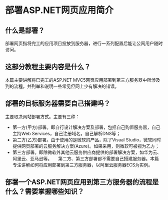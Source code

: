 # 部署ASP.NET网页应用简介

## 什么是部署？
部署网页指将完工的应用项目投放到服务器，进行一系列配置后能让公网用户随时访问。

## 这部分教程主要内容是什么？
本篇主要讲解将已完工的ASP.NET MVC5网页应用部署到第三方服务器中所涉及到的流程，并列举和说明一些常见但网上少有解决的错误。

## 部署的目标服务器需要自己搭建吗？
主要取决网站部署方式。主要有三种：

  * 第一方(甲方)部署。即自行设计解决方案及部署，包括自己购置服务器，自己主持Web Services，自己注册域名，自己解析DNS等；
  * 第二方(乙方)部署。由于使用的是微软的产品，除了Visual Studio，微软同时提供网页部署的云服务解决方案(Azure)。如果采用，则微软可被视为乙方；
  * 第三方部署。即除微软外其他云服务供应商提供的部署解决方案，如华为云、阿里云、亚马逊等。
    
第二方、第三方部署都不需要自己搭建服务器。本篇专注讲解如何将应用部署到第三方服务器，以阿里云服务器ECS为实例。

## 部署一个ASP.NET网页应用到第三方服务器的流程是什么？需要掌握哪些知识？
